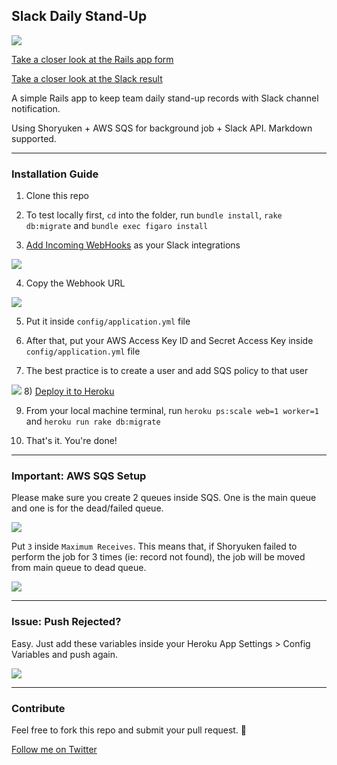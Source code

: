 ## Slack Daily Stand-Up

![](http://i.imgur.com/hXidFGA.gif)

[Take a closer look at the Rails app form](http://i.imgur.com/MqijkBX.png)

[Take a closer look at the Slack result](http://i.imgur.com/Dk9a7B0.png)

A simple Rails app to keep team daily stand-up records with Slack channel notification.

Using Shoryuken + AWS SQS for background job + Slack API. Markdown supported.

---

### Installation Guide

1) Clone this repo

2) To test locally first, `cd` into the folder, run `bundle install`, `rake db:migrate` and `bundle exec figaro install`

3) [Add Incoming WebHooks](https://slack.com/apps/A0F7XDUAZ-incoming-webhooks) as your Slack integrations

![](http://i.imgur.com/kYBzYCH.png)

4) Copy the Webhook URL

![](http://i.imgur.com/zmLXRSR.jpg)

5) Put it inside `config/application.yml` file

6) After that, put your AWS Access Key ID and Secret Access Key inside `config/application.yml` file

7) The best practice is to create a user and add SQS policy to that user

![](http://i.imgur.com/mufFLVr.jpg)
8) [Deploy it to Heroku](https://devcenter.heroku.com/articles/getting-started-with-rails5)

9) From your local machine terminal, run `heroku ps:scale web=1 worker=1` and `heroku run rake db:migrate`

10) That's it. You're done!

---

### Important: AWS SQS Setup

Please make sure you create 2 queues inside SQS. One is the main queue and one is for the dead/failed queue.

![](http://i.imgur.com/QufWdEc.jpg)

Put `3` inside `Maximum Receives`. This means that, if Shoryuken failed to perform the job for 3 times (ie: record not found), the job will be moved from main queue to dead queue.

![](http://i.imgur.com/UR5PRwM.jpg)

---

### Issue: Push Rejected?

Easy. Just add these variables inside your Heroku App Settings > Config Variables and push again.

![](http://i.imgur.com/eoxUBwY.jpg)

---

### Contribute

Feel free to fork this repo and submit your pull request. :muscle:

[Follow me on Twitter](http://twitter.com/zulhhandyplast)
